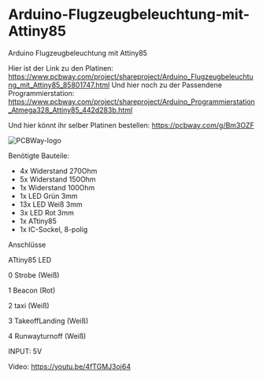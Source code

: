 # Arduino-Flugzeugbeleuchtung-mit-Attiny85
Arduino Flugzeugbeleuchtung mit Attiny85

Hier ist der Link zu den Platinen: https://www.pcbway.com/project/shareproject/Arduino_Flugzeugbeleuchtung_mit_Attiny85_85801747.html
Und hier noch zu der Passendene Programmierstation: https://www.pcbway.com/project/shareproject/Arduino_Programmierstation_Atmega328_Attiny85_442d283b.html

Und hier könnt ihr selber Platinen bestellen: https://pcbway.com/g/Bm3OZF

![PCBWay-logo](https://github.com/Linu-Tec/Arduino-Flugzeugbeleuchtung-mit-Attiny85/assets/70856050/f9591483-f21d-43ff-ad13-56f694e104a1)


Benötigte Bauteile:
- 4x Widerstand 270Ohm
- 5x Widerstand 150Ohm
- 1x Widerstand 100Ohm
- 1x LED Grün 3mm
- 13x LED Weiß 3mm
- 3x LED Rot 3mm
- 1x ATtiny85
- 1x IC-Sockel, 8-polig



Anschlüsse

ATtiny85	LED

0	Strobe (Weiß)

1	Beacon (Rot)

2	taxi (Weiß)

3	TakeoffLanding (Weiß)

4	Runwayturnoff (Weiß)


INPUT: 5V


Video: https://youtu.be/4fTGMJ3oj64
